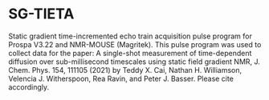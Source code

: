 # SG-TIETA
Static gradient time-incremented echo train acquisition pulse program for Prospa V3.22 and NMR-MOUSE (Magritek). This pulse program was used to collect data for the paper: A single-shot measurement of time-dependent diffusion over sub-millisecond timescales using static field gradient NMR, J. Chem. Phys. 154, 111105 (2021) by  Teddy X. Cai, Nathan H. Williamson, Velencia J. Witherspoon, Rea Ravin, and Peter J. Basser. Please cite accordingly.
